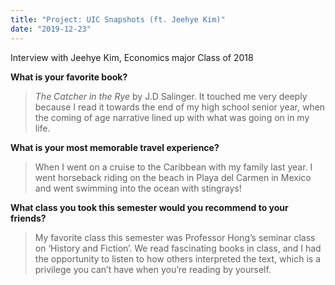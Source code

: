 ```yaml
---
title: "Project: UIC Snapshots (ft. Jeehye Kim)"
date: "2019-12-23"
---
```


Interview with Jeehye Kim, Economics major Class of 2018

**What is your favorite book?**

> _The Catcher in the Rye_ by J.D Salinger. It touched me very deeply because I read it towards the end of my high school senior year, when the coming of age narrative lined up with what was going on in my life.

**What is your most memorable travel experience?**

> When I went on a cruise to the Caribbean with my family last year. I went horseback riding on the beach in Playa del Carmen in Mexico and went swimming into the ocean with stingrays!

**What class you took this semester would you recommend to your friends?**

> My favorite class this semester was Professor Hong’s seminar class on ‘History and Fiction’. We read fascinating books in class, and I had the opportunity to listen to how others interpreted the text, which is a privilege you can’t have when you’re reading by yourself.
